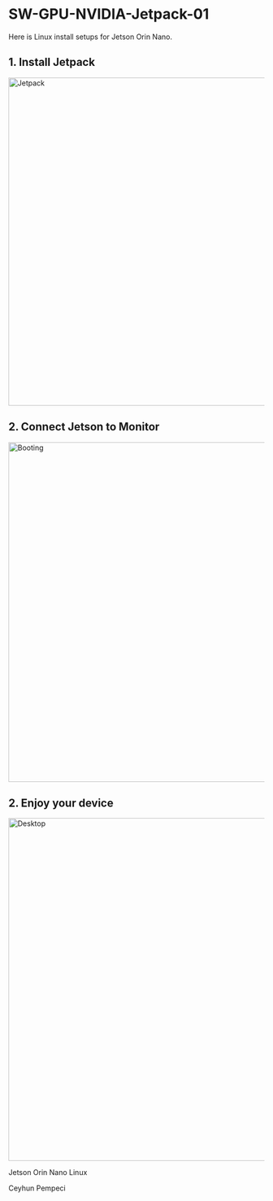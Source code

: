 # SW-GPU-NVIDIA-Jetpack-01

Here is Linux install setups for Jetson Orin Nano.

## 1. Install Jetpack


<img width="645" alt="Jetpack" src="https://github.com/user-attachments/assets/931901a9-df69-4c41-b6f2-6e5cb2a9c399" />


## 2. Connect Jetson to Monitor

<img width="668" alt="Booting" src="https://github.com/user-attachments/assets/1d7468ab-6d88-4e3d-bf91-b976366951c0" />

## 2. Enjoy your device

<img width="674" alt="Desktop" src="https://github.com/user-attachments/assets/c281425f-24ef-44d4-a575-050937d8f0f6" />

Jetson Orin Nano Linux

Ceyhun Pempeci

